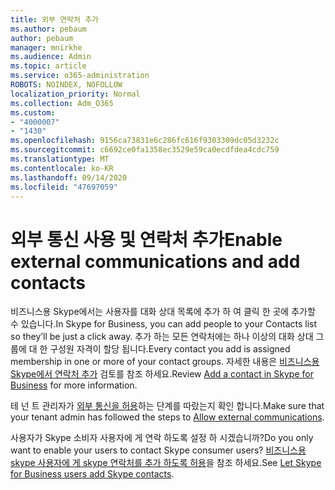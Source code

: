 ```yaml
---
title: 외부 연락처 추가
ms.author: pebaum
author: pebaum
manager: mnirkhe
ms.audience: Admin
ms.topic: article
ms.service: o365-administration
ROBOTS: NOINDEX, NOFOLLOW
localization_priority: Normal
ms.collection: Adm_O365
ms.custom:
- "4000007"
- "1430"
ms.openlocfilehash: 9156ca73831e6c286fc616f9303309dc05d3232c
ms.sourcegitcommit: c6692ce0fa1358ec3529e59ca0ecdfdea4cdc759
ms.translationtype: MT
ms.contentlocale: ko-KR
ms.lasthandoff: 09/14/2020
ms.locfileid: "47697059"
---
```

# <a name="enable-external-communications-and-add-contacts"></a><span data-ttu-id="f7c0b-102">외부 통신 사용 및 연락처 추가</span><span class="sxs-lookup"><span data-stu-id="f7c0b-102">Enable external communications and add contacts</span></span>

<span data-ttu-id="f7c0b-103">비즈니스용 Skype에서는 사용자를 대화 상대 목록에 추가 하 여 클릭 한 곳에 추가할 수 있습니다.</span><span class="sxs-lookup"><span data-stu-id="f7c0b-103">In Skype for Business, you can add people to your Contacts list so they’ll be just a click away.</span></span> <span data-ttu-id="f7c0b-104">추가 하는 모든 연락처에는 하나 이상의 대화 상대 그룹에 대 한 구성원 자격이 할당 됩니다.</span><span class="sxs-lookup"><span data-stu-id="f7c0b-104">Every contact you add is assigned membership in one or more of your contact groups.</span></span> <span data-ttu-id="f7c0b-105">자세한 내용은 [비즈니스용 Skype에서 연락처 추가](https://support.office.com/article/add-a-contact-in-skype-for-business-89338023-2adf-4f5c-90b6-f8b6f72fadd1) 검토를 참조 하세요.</span><span class="sxs-lookup"><span data-stu-id="f7c0b-105">Review [Add a contact in Skype for Business](https://support.office.com/article/add-a-contact-in-skype-for-business-89338023-2adf-4f5c-90b6-f8b6f72fadd1) for more information.</span></span> 

<span data-ttu-id="f7c0b-106">테 넌 트 관리자가 [외부 통신을 허용](https://docs.microsoft.com/skypeforbusiness/set-up-skype-for-business-online/allow-users-to-contact-external-skype-for-business-users)하는 단계를 따랐는지 확인 합니다.</span><span class="sxs-lookup"><span data-stu-id="f7c0b-106">Make sure that your tenant admin has followed the steps to [Allow external communications](https://docs.microsoft.com/skypeforbusiness/set-up-skype-for-business-online/allow-users-to-contact-external-skype-for-business-users).</span></span>

<span data-ttu-id="f7c0b-107">사용자가 Skype 소비자 사용자에 게 연락 하도록 설정 하 시겠습니까?</span><span class="sxs-lookup"><span data-stu-id="f7c0b-107">Do you only want to enable your users to contact Skype consumer users?</span></span> <span data-ttu-id="f7c0b-108">[비즈니스용 skype 사용자에 게 skype 연락처를 추가 하도록 허용](https://docs.microsoft.com/skypeforbusiness/set-up-skype-for-business-online/let-skype-for-business-users-add-skype-contacts)을 참조 하세요.</span><span class="sxs-lookup"><span data-stu-id="f7c0b-108">See [Let Skype for Business users add Skype contacts](https://docs.microsoft.com/skypeforbusiness/set-up-skype-for-business-online/let-skype-for-business-users-add-skype-contacts).</span></span> 